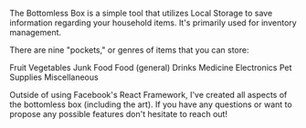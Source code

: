 The Bottomless Box is a simple tool that utilizes Local Storage to save information regarding your household items. It's primarily used for inventory management. 

There are nine "pockets," or genres of items that you can store:

Fruit
Vegetables
Junk Food
Food (general)
Drinks
Medicine
Electronics
Pet Supplies
Miscellaneous

Outside of using Facebook's React Framework, I've created all aspects of the bottomless box (including the art). If you have any questions or want to propose any possible features don't hesitate to reach out!